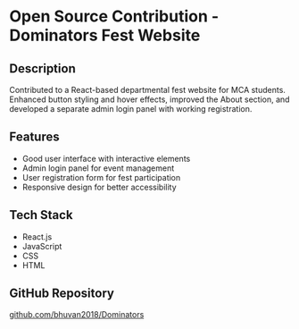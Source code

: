 # Open Source Contribution - Dominators Fest Website

## Description
Contributed to a React-based departmental fest website for MCA students. Enhanced button styling and hover effects, improved the About section, and developed a separate admin login panel with working registration.

## Features
- Good user interface with interactive elements  
- Admin login panel for event management  
- User registration form for fest participation  
- Responsive design for better accessibility  

## Tech Stack
- React.js  
- JavaScript  
- CSS  
- HTML  

## GitHub Repository
[github.com/bhuvan2018/Dominators](https://github.com/bhuvan2018/Dominators)
